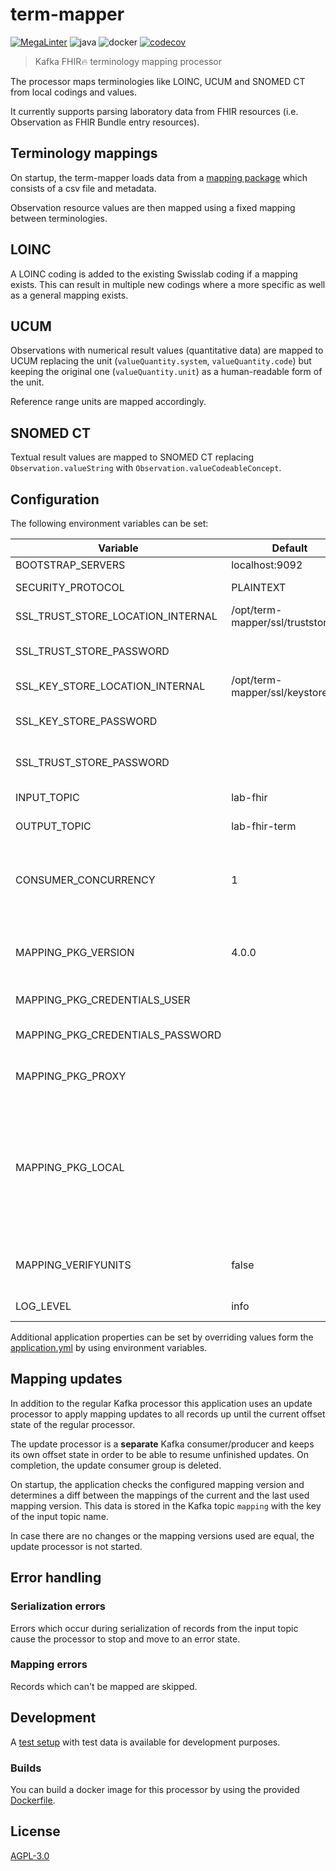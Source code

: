 # term-mapper
[![MegaLinter](https://github.com/diz-unimr/term-mapper/actions/workflows/mega-linter.yml/badge.svg?branch=main)](https://github.com/diz-unimr/term-mapper/actions/workflows/mega-linter.yml?query=branch%3Amain) ![java](https://github.com/diz-unimr/term-mapper/actions/workflows/build.yml/badge.svg) ![docker](https://github.com/diz-unimr/term-mapper/actions/workflows/release.yml/badge.svg) [![codecov](https://codecov.io/gh/diz-unimr/term-mapper/branch/main/graph/badge.svg?token=ub0ZDTKwrz)](https://codecov.io/gh/diz-unimr/term-mapper)

> Kafka FHIR🔥 terminology mapping processor

The processor maps terminologies like LOINC, UCUM and SNOMED CT from local
codings and values.

It currently supports parsing laboratory data from FHIR resources
(i.e. Observation as FHIR Bundle entry resources).

## Terminology mappings

On startup, the term-mapper loads data from a
[mapping package](https://gitlab.diz.uni-marburg.de/mapping/loinc-mapping/-/packages)
which consists of a csv file and metadata.

Observation resource values are then mapped using a fixed mapping between
terminologies.

## LOINC

A LOINC coding is added to the existing Swisslab coding if a mapping exists.
This can result in multiple new codings where a more specific as well as a
general mapping exists.

## UCUM

Observations with numerical result values (quantitative data) are mapped to
UCUM replacing the unit (`valueQuantity.system`, `valueQuantity.code`) but
keeping the original one (`valueQuantity.unit`) as a human-readable form of the
unit.

Reference range units are mapped accordingly.

## SNOMED CT

Textual result values are mapped to SNOMED CT replacing
`Observation.valueString` with `Observation.valueCodeableConcept`.

## <a name="deploy_config"></a> Configuration

The following environment variables can be set:

| Variable                          | Default                             | Description                                                                                                                                                                                                                            |
|-----------------------------------|-------------------------------------|----------------------------------------------------------------------------------------------------------------------------------------------------------------------------------------------------------------------------------------|
| BOOTSTRAP_SERVERS                 | localhost:9092                      | Kafka brokers                                                                                                                                                                                                                          |
| SECURITY_PROTOCOL                 | PLAINTEXT                           | Kafka communication protocol                                                                                                                                                                                                           |
| SSL_TRUST_STORE_LOCATION_INTERNAL | /opt/term-mapper/ssl/truststore.jks | Truststore location                                                                                                                                                                                                                    |
| SSL_TRUST_STORE_PASSWORD          |                                     | Truststore password (if using `SECURITY_PROTOCOL=SSL`)                                                                                                                                                                                 |
| SSL_KEY_STORE_LOCATION_INTERNAL   | /opt/term-mapper/ssl/keystore.jks   | Keystore location                                                                                                                                                                                                                      |
| SSL_KEY_STORE_PASSWORD            |                                     | Keystore password (if using `SECURITY_PROTOCOL=SSL`)                                                                                                                                                                                   |
| SSL_TRUST_STORE_PASSWORD          |                                     | Truststore password (if using `SECURITY_PROTOCOL=SSL`)                                                                                                                                                                                 |
| INPUT_TOPIC                       | lab-fhir                            | Topic to read FHIR input data from                                                                                                                                                                                                     |
| OUTPUT_TOPIC                      | lab-fhir-term                       | Topic to store mapped result bundles                                                                                                                                                                                                   |
| CONSUMER_CONCURRENCY              | 1                                   | Number of concurrent consumers (processing and update each). Also determines the number of partitions for the output topic                                                                                                             |
| MAPPING_PKG_VERSION               | 4.0.0                               | LOINC mapping package version: [Package Registry · mapping / loinc-mapping](https://gitlab.diz.uni-marburg.de/mapping/loinc-mapping/-/packages/))                                                                                      |
| MAPPING_PKG_CREDENTIALS_USER      |                                     | LOINC mapping package registry user                                                                                                                                                                                                    |
| MAPPING_PKG_CREDENTIALS_PASSWORD  |                                     | LOINC mapping package registry password                                                                                                                                                                                                |
| MAPPING_PKG_PROXY                 |                                     | Proxy server to use when pulling the package                                                                                                                                                                                           |
| MAPPING_PKG_LOCAL                 |                                     | Name of the local mapping package file to use (see [application resources](src/main/resources)) <br /><br /> **NOTE**: This option does not pull the file from the registry and credentials and version are fixed by the local package |
| MAPPING_VERIFYUNITS               | false                               | Set to _true_ to only map UCUM units if they match source or target units from the mapping                                                                                                                                             |
| LOG_LEVEL                         | info                                | Log level (error, warn, info, debug)                                                                                                                                                                                                   |

Additional application properties can be set by overriding values form the [application.yml](src/main/resources/application.yml) by using environment variables.

## Mapping updates

In addition to the regular Kafka processor this application uses an
update processor to apply mapping updates to all records up until the
current offset state of the regular processor.

The update processor is a **separate** Kafka consumer/producer and keeps its own
offset state in order to be able to resume unfinished updates. On completion, the
update consumer group is deleted.

On startup, the application checks the configured mapping version and
determines a diff between the mappings of the current and the last used
mapping version. This data is stored in the Kafka topic `mapping` with the key
of the input topic name.

In case there are no changes or the mapping versions used are equal, the
update processor is not started.

## Error handling

### Serialization errors

Errors which occur during serialization of records from the input topic cause the processor to stop
and move to an error state.

### Mapping errors

Records which can't be mapped are skipped.

## Development

A [test setup](dev/compose.yaml) with test data is available for development
purposes.

### Builds

You can build a docker image for this processor by using the provided [Dockerfile](Dockerfile).

## License

[AGPL-3.0](https://www.gnu.org/licenses/agpl-3.0.en.html)
